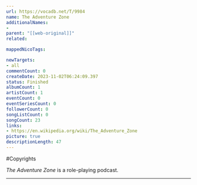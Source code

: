 ```yaml
---
url: https://vocadb.net/T/9984
name: The Adventure Zone
additionalNames: 
- 
parent: "[[web-original]]"
related:

mappedNicoTags:

newTargets:
- all
commentCount: 0
createDate: 2023-11-02T06:24:09.397
status: Finished
albumCount: 1
artistCount: 1
eventCount: 0
eventSeriesCount: 0
followerCount: 0
songListCount: 0
songCount: 23
links: 
- https://en.wikipedia.org/wiki/The_Adventure_Zone
picture: true
descriptionLength: 47
---
```


#Copyrights

*The Adventure Zone* is a role-playing podcast.

---

